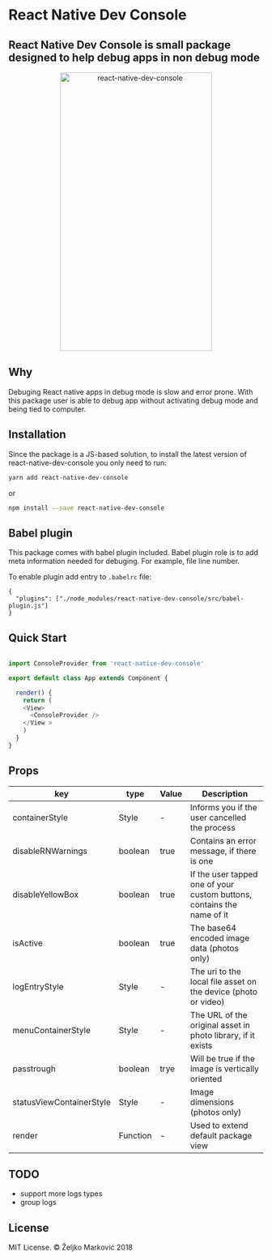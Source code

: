 # React Native Dev Console

## React Native Dev Console is small package designed to help debug apps in non debug mode

<p align="center" >
    <img alt="react-native-dev-console" src="https://i.imgur.com/ZgJU2Dp.jpg" width="300" height="550" />
</p>

## Why

Debuging React native apps in debug mode is slow and error prone. With this package user is able to debug app without activating debug mode and being tied to computer.

## Installation

Since the package is a JS-based solution, to install the latest version of react-native-dev-console you only need to run:

```bash
yarn add react-native-dev-console
```

or

```bash
npm install --save react-native-dev-console
```

## Babel plugin

This package comes with babel plugin included. Babel plugin role is to add meta information needed for debuging. For example, file line number.

To enable plugin add entry to `.babelrc` file:

```
{
  "plugins": ["./node_modules/react-native-dev-console/src/babel-plugin.js"]
}
```

## Quick Start

```javascript

import ConsoleProvider from 'react-natice-dev-console'

export default class App extends Component {

  render() {
    return (
    <View>
      <ConsoleProvider />
    </View >
    )
  }
}
```
## Props

key | type | Value | Description
------ | ---- | ------- | ----------------------
containerStyle | Style | - | Informs you if the user cancelled the process
disableRNWarnings | boolean | true | Contains an error message, if there is one
disableYellowBox | boolean | true | If the user tapped one of your custom buttons, contains the name of it
isActive | boolean | true | The base64 encoded image data (photos only)
logEntryStyle | Style | - | The uri to the local file asset on the device (photo or video)
menuContainerStyle | Style | - | The URL of the original asset in photo library, if it exists
passtrough | boolean | trye | Will be true if the image is vertically oriented
statusViewContainerStyle | Style | - | Image dimensions (photos only)
render | Function | - | Used to extend default package view

## TODO
- support more logs types
- group logs

## License

MIT License. © Željko Marković 2018